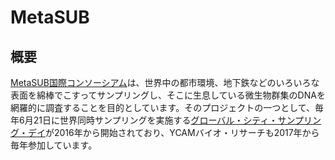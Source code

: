 # MetaSUB
  
## 概要
[MetaSUB国際コンソーシアム](http://metasub.org)は、世界中の都市環境、地下鉄などのいろいろな表面を綿棒でこすってサンプリングし、そこに生息している微生物群集のDNAを網羅的に調査することを目的としています。そのプロジェクトの一つとして、毎年6月21日に世界同時サンプリングを実施する[グローバル・シティ・サンプリング・デイ](http://metasub.org/projects/gcsd/)が2016年から開始されており、YCAMバイオ・リサーチも2017年から毎年参加しています。


